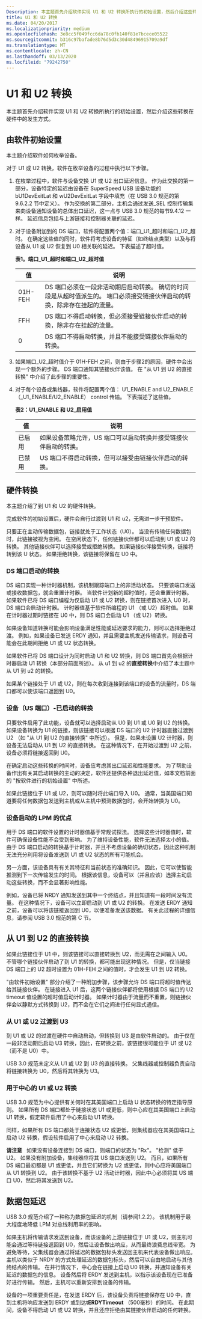 ```yaml
---
Description: 本主题首先介绍软件实现 U1 和 U2 转换所执行的初始设置，然后介绍这些转换在硬件中的发生方式。
title: U1 和 U2 转换
ms.date: 04/20/2017
ms.localizationpriority: medium
ms.openlocfilehash: 3e8cc5f049fcc6da78c0fb140f81e7bcece05522
ms.sourcegitcommit: b316c97bafade8b76d5d3c30d48496915709a9df
ms.translationtype: MT
ms.contentlocale: zh-CN
ms.lasthandoff: 03/13/2020
ms.locfileid: "79242750"
---
```

# <a name="u1-and-u2-transitions"></a>U1 和 U2 转换


本主题首先介绍软件实现 U1 和 U2 转换所执行的初始设置，然后介绍这些转换在硬件中的发生方式。

## <a name="initial-setup-by-software"></a>由软件初始设置


本主题介绍软件如何枚举设备。

对于 U1 或 U2 转换，软件在枚举设备的过程中执行以下步骤。

1.  在枚举过程中，软件与设备交换 U1 或 U2 出口延迟信息。 作为此交换的第一部分，设备特定的延迟由设备在 SuperSpeed USB 设备功能的 bU1DevExitLat 和 wU2DevExitLat 字段中填充（在 USB 3.0 规范的第9.6.2.2 节中定义）。 作为交换的第二部分，主机会通过发送\_SEL 控制传输集来向设备通知设备的总体出口延迟，这一点与 USB 3.0 规范的每节9.4.12 一样。 延迟信息包括与上游链接和控制器关联的延迟。
2.  对于设备附加到的 DS 端口，软件将配置两个值：端口\_U1\_超时和端口\_U2\_超时。 在确定这些值的同时，软件将考虑设备的特征（如终结点类型）以及与将设备从 U1 或 U2 恢复到 U0 相关联的延迟。 下表描述了超时值。

    **表1。端口\_U1\_超时和端口\_U2\_超时值**

    | 值   | 说明                                                                                                                                                                                                                  |
    |---------|------------------------------------------------------------------------------------------------------------------------------------------------------------------------------------------------------------------------------|
    | 01H-FEH | DS 端口必须在一段非活动期后启动转换。 确切的时间段是从超时值派生的。 端口必须接受链接伙伴启动的转换，除非存在挂起的流量。 |
    | FFH     | DS 端口不得启动转换，但必须接受链接伙伴启动的转换，除非存在挂起的流量。                                                                                    |
    | 0       | DS 端口不得启动转换，并且不能接受链接伙伴启动的转换。                                                                                                                |

     

3.  如果端口\_U2\_超时值介于 01H-FEH 之间，则由于步骤2的原因，硬件中会出现一个额外的步骤。 DS 端口通知其链接伙伴该值。 在 "从 U1 到 U2 的直接转换" 中介绍了此步骤的重要性。
4.  对于每个设备或集线器，软件将配置两个值： U1\_ENABLE and U2\_ENABLE （\_U1\_ENABLE/U2\_ENABLE） control 传输。 下表描述了这些值。

    **表2：U1\_ENABLE 和 U2\_启用值**

    | 值    | 说明                                                                                                                       |
    |----------|-----------------------------------------------------------------------------------------------------------------------------------|
    | 已启用  | 如果设备策略允许，US 端口可以启动转换并接受链接伙伴启动的转换。 |
    | 已禁用 | US 端口不得启动转换，但可以接受由链接伙伴启动的转换。                          |

     
## <a name="hardware-transitions"></a>硬件转换


本主题介绍了到 U1 和 U2 的硬件转换。

完成软件的初始设置后，硬件会自行过渡到 U1 和 u2，无需进一步干预软件。

只要正在主动传输数据包，链接就处于工作状态（U0）。 当没有传输任何数据包时，此链接被视为空闲。 在空闲状态下，任何链接伙伴都可以启动到 U1 或 U2 的转换。 其他链接伙伴可以选择接受或拒绝转换。 如果链接伙伴接受转换，链接将转到该 U 状态。 如果拒绝转换，该链接将保留在 U0 中。

### <a name="ds-port-initiated-transitions"></a>DS 端口启动的转换


DS 端口实现一种计时器机制，该机制跟踪端口上的非活动状态。 只要该端口发送或接收数据包，就会重置计时器。 当软件计划新的超时值时，还会重置计时器。 如果软件已将 DS 端口编程为仅启动 U1 或 U2 转换，则在链接首次进入 U0 时，DS 端口会启动计时器。 计时器值基于软件所编程的 U1 （或 U2）超时值。 如果在计时器过期时链接在 U0 中，则 DS 端口会启动 U1 （或 U2）转换。

如果设备知道转换可能会影响设备满足性能或延迟要求的能力，则可以选择拒绝过渡。 例如，如果设备已发送 ERDY 通知，并且需要主机发送传输请求，则设备可能会在此期间拒绝 U1 或 U2 状态转换。

如果软件已将 DS 端口设计为同时启动 U1 和 U2 转换，则 DS 端口首先会根据计时器启动 U1 转换（本部分前面所述）。 从 u1 到 u2 的**直接转换**中介绍了本主题中从 U1 到 u2 的转换。

如果某个链接处于 U1 或 U2，则在每次收到连接到该端口的设备的流量时，DS 端口都可以使该端口返回到 U0。

### <a name="device-us-port-initiated-transitions"></a>设备（US 端口）-已启动的转换


只要软件启用了此功能，设备就可以选择启动从 U0 到 U1 或 U0 到 U2 的转换。 如果设备转换为 U1 的链接，则该链接可以根据 DS 端口的 U2 计时器直接过渡到 U2 （如 "从 U1 到 U2 的直接转换" 中所述）。 但是，如果未设置 U2 计时器，则设备无法启动从 U1 到 U2 的直接转换。 在这种情况下，在开始过渡到 U2 之前，设备必须将链接返回到 U0。

在确定启动这些转换的时间时，设备应考虑其出口延迟和性能要求。 为了帮助设备作出有关其启动转换的主动的决定，软件还提供各种退出延迟值，如本文档前面的 "按软件进行的初始设置" 中所述。

如果此链接位于 U1 或 U2，则可以随时将此端口导入 U0。 通常，当美国端口知道要将任何数据包发送到主机或从主机中预测数据包时，会开始转换为 U0。

### <a name="advantages-of-device-initiated-lpm"></a>设备启动的 LPM 的优点


用于 DS 端口的软件设置的计时器值基于常规试探法。 选择这些计时器值时，软件可确保设备性能不会受到影响。 为了维持设备性能，软件无法选择太小的值。 由于 DS 端口启动的转换基于计时器，并且不考虑设备的确切状态，因此这种机制无法充分利用将设备发送到 U1 或 U2 状态的所有可能机会。

另一方面，该设备具有有关其特征和当前状态的准确知识。 因此，它可以使智能推测到下一次传输发生的时间。 根据该信息，设备可以（并且应该）选择主动启动这些转换，而不会显著影响性能。

例如，设备已将 NRDY 通知发送到其中一个终结点，并且知道有一段时间没有流量。 在这种情况下，设备可以立即启动到 U1 或 U2 的转换。 在发送 ERDY 通知之前，设备可以将该链接返回到 U0，以便准备发送该数据。 有关此过程的详细信息，请参阅 USB 3.0 规范的第 C 节。

## <a name="direct-transition-from-u1-to-u2"></a>从 U1 到 U2 的直接转换


如果此链接位于 U1 中，则该链接可以直接转换到 U2，而无需在之间输入 U0。 不管哪个链接伙伴启动了到 U1 的转换，都可能出现这种情况。 但是，仅当链接 DS 端口上的 U2 超时设置为 01H-FEH 之间的值时，才会发生 U1 到 U2 转换。

"由软件初始设置" 部分介绍了一种附加步骤，该步骤允许 DS 端口将超时值传达给其链接伙伴。 在链接进入 U1 后，这两个链接伙伴都将使用根据 DS 端口的 U2 timeout 值设置的超时值启动计时器。 如果计时器由于流量而不重置，则链接伙伴会以静默方式转换到 U2，而不会在它们之间进行任何显式通信。

### <a name="transitions-from-u1-or-u2-to-u3"></a>从 U1 或 U2 过渡到 U3


到 U1 或 U2 的过渡在硬件中自动启动，但转换到 U3 是由软件启动的。 由于仅在一段非活动期后启动 U3 转换，因此，在转换之前，该链接很可能位于 U1 或 U2 （而不是 U0）中。

USB 3.0 规范未定义从 U1 或 U2 到 U3 的直接转换。 父集线器或控制器负责自动将链接转换为 U0，然后将其转换为 U3。

### <a name="u1-or-u2-transitions-for-hubs"></a>用于中心的 U1 或 U2 转换


USB 3.0 规范为中心提供有关何时在其美国端口上启动 U 状态转换的特定指导原则。 如果所有 DS 端口都处于链接状态 U1 或更低，则中心应在其美国端口上启动 U1 转换，假定软件启用了中心来启动 U1 转换。

同样，如果所有 DS 端口都处于连接状态 U2 或更低，则集线器应在其美国端口上启动 U2 转换，假设软件启用了中心来启动 U2 转换。

**请注意**   如果没有设备连接到 DS 端口，则端口的状态为 "Rx"。 "检测" 低于 U2。 如果没有附加设备，集线器应将其 US 端口发送到 U2。 而且，如果所有 DS 端口最初都是 U1 或更低，并且它们转换为 U2 或更低，则中心应将美国端口从 U1 转换到 U2。 由于该转换不基于 U2 活动计时器，因此中心必须将其 US 端口 U0，然后将其发送到 U2。

 

## <a name="packet-deferring"></a>数据包延迟


USB 3.0 规范介绍了一种称为数据包延迟的机制（请参阅1.2.2）。 该机制用于最大程度地降低 LPM 对总线利用率的影响。

如果主机将传输请求发送到设备，而该设备的上游链接位于 U1 或 U2，则主机可能会通过等待链接返回到 U0，然后让设备做出响应，从而最终浪费总线带宽。 为避免等待，父集线器会通过将延迟的数据包标头发送回主机来代表设备做出响应。 主机以类似于 NRDY 的方式处理延迟的数据包标头，然后可以自由地启动与其他终结点的传输。 在并行情况下，中心会在链接上启动 U0 转换，并通知设备有关延迟的数据包的信息。 设备然后将 ERDY 发送到主机，以指示该设备现在已准备好进行传输。 然后，主机可以重新安排到设备的传输。

设备的一项重要责任是，在发送 ERDY 后，该设备负责将链接保存在 U0 中，直到主机将响应发送到 ERDY 或到达**tERDYTimeout** （500毫秒）的时间。 在此期间，设备不得启动 U1 或 U2 转换，并且还应拒绝由其链接伙伴启动的任何转换。

 

 
 

 

 




